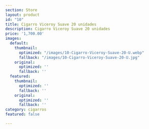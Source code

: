 ```yaml
---
section: Store
layout: product
id: "10"
title: Cigarro Viceroy Suave 20 unidades
description: Cigarro Viceroy Suave 20 unidades
price: '1,700.00'
images:
  default:
    thumbnail:
      optimized: "/images/10-Cigarro-Viceroy-Suave-20-U.webp"
      fallback: "/images/10-Cigarro-Viceroy-Suave-20-U.jpg"
    original:
      optimized: ''
      fallback: ''
  featured:
    thumbnail:
      optimized: ''
      fallback: ''
    original:
      optimized: ''
      fallback: ''
category: cigarros
featured: false

---
```

